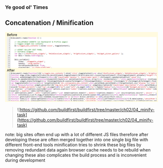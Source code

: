 ### Ye good ol' Times <!-- .element: class="section-title" -->

## Concatenation / Minification

![minification](/resources/minification.png)  
> ![https://github.com/buildfirst/buildfirst/tree/master/ch02/04_minify-task](https://github.com/buildfirst/buildfirst/tree/master/ch02/04_minify-task)


note:
    big sites often end up with a lot of different JS files
    therefore after developing these are often merged together into one single big file with different front-end tools
    minification tries to shrink these big files by removing redundant data
    again browser cache needs to be rebuild when changing these
    also complicates the build process and is inconvenient during development



